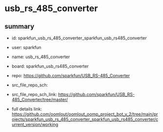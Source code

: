 # usb_rs_485_converter
 
## summary 
* id: sparkfun_usb_rs_485_converter_sparkfun_usb_rs485_converter
* user: sparkfun
* name: usb_rs_485_converter
* board: sparkfun_usb_rs485_converter
* repo: https://github.com/sparkfun/USB_RS-485_Converter



* src_file_repo_sch: 
* src_file_repo_sch_link: https://github.com/sparkfun/USB_RS-485_Converter/tree/master/
* full details link: https://github.com/oomlout/oomlout_oomp_project_bot_v_2/tree/main/projects/sparkfun_usb_rs_485_converter_sparkfun_usb_rs485_converter/current_version/working  







